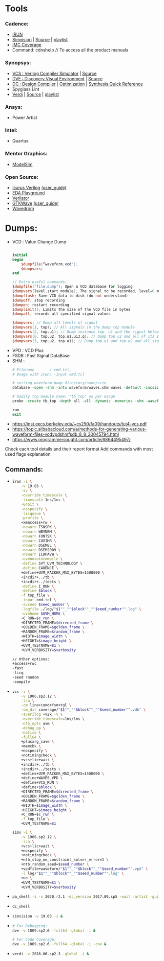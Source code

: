 # Tools

### Cadence:
- [IRUN](https://picture.iczhiku.com/resource/eetop/ShIgepQHdUhOexxx.pdf)
- [Simvision](https://github.com/gs1293/pdfs/blob/main/tools/simvision.pdf) | [Source](https://citeseerx.ist.psu.edu/viewdoc/download?doi=10.1.1.433.382&rep=rep1&type=pdf) | [playlist](https://www.youtube.com/playlist?list=PLYdInKVfi0KYzCjnkgRgDXFJcKyQRz6eM)
- [IMC Coverage](https://manualzz.com/doc/33007293/incisive-coverage-user-guide)
- Command: cdnshelp // To access all the product manuals

### Synopsys:
- [VCS : Verilog Compiler Simulator](https://github.com/gs1293/pdfs/blob/main/tools/vcs.pdf) | [Source](https://inst.eecs.berkeley.edu/~eecs151/sp18/files/vcsmx_ug.pdf)
- [DVE : Discovery Visual Environment](https://github.com/gs1293/pdfs/blob/main/tools/dve.pdf) | [Source](https://inst.eecs.berkeley.edu/~eecs151/sp18/files/dve_ug.pdf)
- [DC : Design Compiler](https://github.com/gs1293/pdfs/blob/main/tools/design_compiler.pdf) | [Optimization](https://github.com/gs1293/pdfs/blob/main/tools/dc_optimization.pdf) | [Synthesis Quick Reference](https://github.com/gs1293/pdfs/blob/main/tools/synthesis.pdf)
- Spyglass Lint
- [Verdi](https://github.com/gs1293/pdfs/blob/main/tools/verdi.pdf) | [Source](https://pdfslide.net/documents/verdi-3-user-guide-and-tutorial.html) | [playlist](https://www.youtube.com/playlist?list=PLEgCreVKPx5ANYtZgq6S4nZp6lZbNpNEQ)

### Ansys:
- Power Artist

### Intel:
- Quartus

### Mentor Graphics:
- [ModelSim](https://www.microsemi.com/document-portal/doc_download/136662-modelsim-me-10-5c-user-u-s-manual-for-libero-soc-v11-8)

### Open Source:
- [Icarus Verilog](http://iverilog.icarus.com/) [(user_guide)](https://iverilog.fandom.com/wiki/User_Guide)
- [EDA Playground](https://www.edaplayground.com/)
- [Verilator](https://www.veripool.org/verilator/)
- [GTKWave](http://gtkwave.sourceforge.net/) [(user_guide)](http://inf-server.inf.uth.gr/~konstadel/resources/Icarus_Verilog_GTKWave_guide.pdf)
- [Wavedrom](https://wavedrom.com/)

# Dumps:
- VCD : Value Change Dump
  ```verilog
  
  initial
  begin
      $dumpfile(“waveform.vcd");
      $dumpvars;
  end
  
  // Extra useful commands:
  $dumpfile("file.dump"); Open a VCD database for logging
  $dumpvars(level,start_module); The signal to be recorded, level=0 means record all
  $dumpflush; Save VCD data to disk (do not understand)
  $dumpoff; stop recording
  $dumpon; restart recording
  $dumplimit(); Limits the size of the VCD file in bytes
  $dumpall; records all specified signal values
  
  $dumpvars; // Dump all levels of signal
  $dumpvars(1, top); // All signals in the Dump top module
  $dumpvars(2, top.u1); // Dump instance top. u1 and the signal below it
  $dumpvars(0, top.u2, top.u1.u13.q); // Dump top.u2 and all of its signals below, and the signal top.u1.u13.q.
  $dumpvars(3, top.u2, top.u1); // Dump top.u1 and top.u2 and all signals in the next two layers.
  
  ```
- VPD : VCD Plus
- FSDB : Fast Signal DataBase
- SHM :
  ```tcl
  # Filename       : cmd.tcl, 
  # Usage with irun: -input cmd.tcl
  
  # setting waveform dump directory/name/size
  database -open -shm -into waveform/waves.shm waves -default -incsize 500M
  
  # modify top module name: "tb_top" as per usage
  probe -create tb_top -depth all -all -dynamic -memories -shm -waveform
  
  run
  exit
  ```
- https://inst.eecs.berkeley.edu/~cs250/fa09/handouts/tut4-vcs.pdf
- https://topic.alibabacloud.com/a/methods-for-generating-various-waveform-files-vcdvpdshmfsdb_8_8_30045794.html
- https://www.programmersought.com/article/6864495497/


Check each tool details and their report format
Add commands with most used flags explanation

## Commands:
- ```bash
  irun -i \
      -v 19.03 \
      -sv \
      -override_timescale \
      -timescale 1ns/1ns \
      -64bit \
      -nospecify \
      -licqueue \
      -profile \
      +xmaccess+rw \
      -nowarn TSNSPK \
      -nowarn WBVNEM \
      -nowarn FUNTSK \
      -nowarn CUVIHR \
      -nowarn DSEMEL \
      -nowarn DSEM2009 \
      -nowarn ICDPAVW \
      -uvmnoautocompile \
      -define SVT_UVM_TECHNOLOGY \
      -define CADENCE \
      +define+UVM_PACKER_MAX_BYTES=1500000 \
      +incdir+../tb \
      +incdir+../tests \
      -define I_RUN \
      -define $block \
      -f top_file \
      -input cmd.tcl \
      -svseed $seed_number \
      -logfile ./log/"$1""_""$block""_""$seed_number"".log" \
      -uvmhome $UVM_HOME \
      +C_RUN=$c_run \
      +DIRECTED_FRAME=$directed_frame \
      +GOLDEN_FRAME=$golden_frame \
      +RANDOM_FRAME=$random_frame \
      +WIDTH=$image_width \
      +HEIGHT=$image_height \
      +UVM_TESTNAME=$1 \
      +UVM_VERBOSITY=$verbosity  
 
  // Other options:
  +access+rwc
  -fast
  -licq
  -seed random
  -compile
  ```
- ```bash
  vcs -i \
      -v 1906.sp2.12 \
      -lca \
      -cm line+cond+fsm+tgl \
      -cm_dir coverage/"$1""_""$block""_""$seed_number"".vdb" \
      -sverilog +v2k -V \
      -override_timescale=1ns/1ns \
      -ntb_opts uvm \
      -debug_pp \
      -notice \
      -full64 \
      +plusarg_save \
      +memcbk \
      +nospecify \
      +notimingcheck \
      +vcs+lic+wait \
      +incdir+../tb \
      +incdir+../tests \
      +define+UVM_PACKER_MAX_BYTES=1500000 \
      +define+WAVES_VPD \
      +define+VCS_RUN \
      +define+$block \
      +DIRECTED_FRAME=$directed_frame \
      +GOLDEN_FRAME=$golden_frame \
      +RANDOM_FRAME=$random_frame \
      +WIDTH=$image_width \
      +HEIGHT=$image_height \
      +C_RUN=$c_run \
      -f top_file \
      +UVM_TESTNAME=$1
  
  simv -i \
      -v 1906.sp2.12 \
      -lca \
      +vcs+lic+wait \
      +nospecify \
      +notimingcheck \
      +ntb_stop_on_constraint_solver_error=1 \
      +ntb_random_seed=$seed_number \
      +vpdfile+waveform/"$1""_""$block""_""$seed_number"".vpd" \
      -l log/"$1""_""$block""_""$seed_number"".log" \
      run \
      +UVM_TESTNAME=$1 \
      +UVM_VERBOSITY=$verbosity      
  ```
- ```bash
  pa_shell -i -v 2020.r2.1 -dc_version 2017.09.sp5 -wait -artist -gui &
  ```
- ```bash
  dc_shell
  ```
- ```bash
  simvision -v 19.03 -i &
  ```  
- ```bash
  # For Debugging:
  dve -v 1809.sp2.6 -full64 -global -i &
  
  # For Code Coverage:
  dve -v 1809.sp2.6 -full64 -global -i -cov &
  ``` 
- ```bash
  verdi -v 2016.06.sp2.3 -global -i &
  ```   
